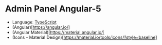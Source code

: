 # Admin Panel Angular-5
* Language: [TypeScript](http://www.typescriptlang.org/)
* (Angular)[https://angular.io/]
* (Angular Material)[https://material.angular.io/]
* (Icons - Material Design)[https://material.io/tools/icons/?style=baseline]
